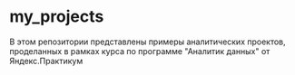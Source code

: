 # my_projects
В этом репозитории представлены примеры аналитических проектов, проделанных в рамках курса по программе "Аналитик данных" от Яндекс.Практикум
